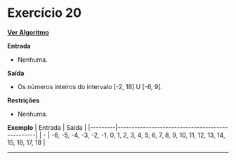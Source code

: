# Exercício 20
[**Ver Algoritmo**](Algoritmo20.md)

**Entrada**

- Nenhuma.

**Saída**

- Os números inteiros do intervalo [-2, 18] U [-6, 9[.

**Restrições**

- Nenhuma.

**Exemplo**
| Entrada | Saída                                           |
|---------|-------------------------------------------------|
| -       | -6, -5, -4, -3, -2, -1, 0, 1, 2, 3, 4, 5, 6, 7, 8, 9, 10, 11, 12, 13, 14, 15, 16, 17, 18 |

---
